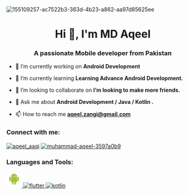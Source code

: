 ![155109257-ac7522b3-363d-4b23-a862-aa97d85625ee](https://user-images.githubusercontent.com/44490854/155109711-41d2bb8a-fa55-453b-a17d-8e06f923526d.png)

<h1 align="center">Hi 👋, I'm MD Aqeel</h1>
<h3 align="center">A passionate Mobile developer from Pakistan</h3>

- 🔭 I’m currently working on **Android Development**

- 🌱 I’m currently learning **Learning Advance Android Development.**

- 👯 I’m looking to collaborate on **I’m looking to make more friends.**

- 💬 Ask me about **Android Development / Java / Kotlin .**

- 📫 How to reach me **aqeel.zangi@gmail.com**

<h3 align="left">Connect with me:</h3>
<p align="left">
<a href="https://twitter.com/aqeel_aaqi" target="blank"><img align="center" src="https://raw.githubusercontent.com/rahuldkjain/github-profile-readme-generator/master/src/images/icons/Social/twitter.svg" alt="aqeel_aaqi" height="30" width="40" /></a>
<a href="https://linkedin.com/in/muhammad-aqeel-3597a0b9" target="blank"><img align="center" src="https://raw.githubusercontent.com/rahuldkjain/github-profile-readme-generator/master/src/images/icons/Social/linked-in-alt.svg" alt="muhammad-aqeel-3597a0b9" height="30" width="40" /></a>
</p>

<h3 align="left">Languages and Tools:</h3>
<p align="left"> <a href="https://developer.android.com" target="_blank" rel="noreferrer"> <img src="https://raw.githubusercontent.com/devicons/devicon/master/icons/android/android-original-wordmark.svg" alt="android" width="40" height="40"/> </a> <a href="https://flutter.dev" target="_blank" rel="noreferrer"> <img src="https://www.vectorlogo.zone/logos/flutterio/flutterio-icon.svg" alt="flutter" width="40" height="40"/> </a> <a href="https://kotlinlang.org" target="_blank" rel="noreferrer"> <img src="https://www.vectorlogo.zone/logos/kotlinlang/kotlinlang-icon.svg" alt="kotlin" width="40" height="40"/> </a> </p>

<!-- <h3 align="left">Support:</h3>
<p><a href="https://www.buymeacoffee.com/buymecoffee"> <img align="left" src="https://cdn.buymeacoffee.com/buttons/v2/default-yellow.png" height="50" width="210" alt="buymecoffee" /></a></p><br><br> -->
